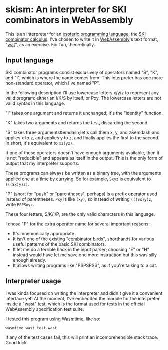 # skism: An interpreter for SKI combinators in WebAssembly

This is an interpreter for an [esoteric programming language][], the
[SKI combinator calculus][]. I've chosen to write it in
[WebAssembly][]'s text format, "[wat][]", as an exercise. For fun,
theoretically.

[esoteric programming language]: https://en.wikipedia.org/wiki/Esoteric_programming_language
[SKI combinator calculus]: https://en.wikipedia.org/wiki/SKI_combinator_calculus
[WebAssembly]: https://webassembly.org/
[wat]: https://webassembly.github.io/spec/core/text/index.html

## Input language

SKI combinator programs consist exclusively of operators named "S", "K",
and "I", which is where the name comes from. This interpreter has one
more non-standard operator, which I've named "P".

In the following description I'll use lowercase letters x/y/z to
represent any valid program: either an I/K/S by itself, or Pxy. The
lowercase letters are not valid syntax in this language.

"I" takes one argument and returns it unchanged; it's the "identity"
function.

"K" takes two arguments and returns the first, discarding the second.

"S" takes three arguments&emdash;let's call them x, y, and z&emdash;and
applies x to z, and applies y to z, and finally applies the first to the
second. In short, it's equivalent to `xz(yz)`.

If one of these operators doesn't have enough arguments available, then
it is not "reducible" and appears as itself in the output. This is the
only form of output that my interpreter supports.

These programs can always be written as a binary tree, with the
arguments applied one at a time by [currying][]. So for example, `Sxyz`
is equivalent to `(((Sx)y)z)`.

[currying]: https://en.wikipedia.org/wiki/Currying

"P" (short for "push" or "parentheses", perhaps) is a prefix operator
used instead of parentheses. `Pxy` is like `(xy)`, so instead of writing
`(((Sx)y)z`, write `PPPSxyz`.

These four letters, S/K/I/P, are the only valid characters in this
language.

I chose "P" for the extra operator name for several important reasons:

- It's mnemonically appropriate.
- It isn't one of the existing "[combinator birds][]", shorthands for
  various useful patterns of the basic SKI combinators.
- It let me do a terrible hack in the input parser; choosing "E" or "H"
  instead would have let me save one more instruction but this was silly
  enough already.
- It allows writing programs like "PSPSPSS", as if you're talking to a
  cat.

[combinator birds]: https://www.angelfire.com/tx4/cus/combinator/birds.html

## Interpreter usage

I was kinda focused on writing the interpreter and didn't give it a
convenient interface yet. At the moment, I've embedded the module for
the interpreter inside a "[wast][]" test, which is the format used for
tests in the official WebAssembly specification test suite. 

[wast]: https://github.com/WebAssembly/spec/tree/main/interpreter#scripts

I tested this program using [Wasmtime][], like so:

```sh
wasmtime wast test.wast
```

[Wasmtime]: https://wasmtime.dev/

If any of the test cases fail, this will print an incomprehensible stack
trace. Good luck.
